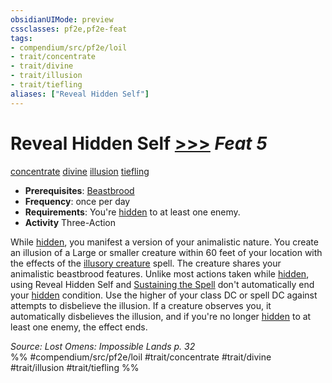 ```yaml
---
obsidianUIMode: preview
cssclasses: pf2e,pf2e-feat
tags:
- compendium/src/pf2e/loil
- trait/concentrate
- trait/divine
- trait/illusion
- trait/tiefling
aliases: ["Reveal Hidden Self"]
---
```

# Reveal Hidden Self  [>>>](rules/core-rulebook/chapter-9-playing-the-game.md#Actions "Three-Action") *Feat 5*  
[concentrate](rules/traits/concentrate.md "Concentrate Action & Ability Trait")  [divine](rules/traits/divine.md "Divine Tradition Trait")  [illusion](rules/traits/illusion.md "Illusion School Trait")  [tiefling](rules/traits/tiefling-b1.md "Tiefling Ancestry & Heritage Trait")  

- **Prerequisites**: [Beastbrood](compendium/feats/beastbrood-loag.md)
- **Frequency**: once per day
- **Requirements**: You're [hidden](rules/conditions.md#Hidden) to at least one enemy.
- **Activity** Three-Action

While [hidden](rules/conditions.md#Hidden), you manifest a version of your animalistic nature. You create an illusion of a Large or smaller creature within 60 feet of your location with the effects of the [illusory creature](compendium/spells/illusory-creature.md) spell. The creature shares your animalistic beastbrood features. Unlike most actions taken while [hidden](rules/conditions.md#Hidden), using Reveal Hidden Self and [Sustaining the Spell](rules/actions/sustain-a-spell.md) don't automatically end your [hidden](rules/conditions.md#Hidden) condition. Use the higher of your class DC or spell DC against attempts to disbelieve the illusion. If a creature observes you, it automatically disbelieves the illusion, and if you're no longer [hidden](rules/conditions.md#Hidden) to at least one enemy, the effect ends.

*Source: Lost Omens: Impossible Lands p. 32*  
%% #compendium/src/pf2e/loil #trait/concentrate #trait/divine #trait/illusion #trait/tiefling %%